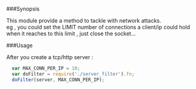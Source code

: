 ###Synopsis
    
  This module provide a method to tackle with network attacks.  
  eg  , you could set the LIMIT number of connections a client/ip could hold  
  when it reaches to this limit , just close the socket...  
    
###Usage
  
  After you create a tcp/http server :

  ```js
    var MAX_CONN_PER_IP = 10;
    var doFilter = require('./server_filter').fn;
    doFilter(server, MAX_CONN_PER_IP);
  ```
  